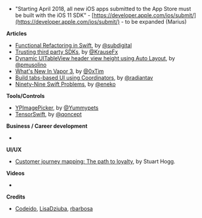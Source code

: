 * "Starting April 2018, all new iOS apps submitted to the App Store must be built with the iOS 11 SDK" - [https://developer.apple.com/ios/submit/](https://developer.apple.com/ios/submit/) - to be expanded (Marius)

**Articles**

* [Functional Refactoring in Swift](https://benscheirman.com/2018/02/functional-refactoring-in-swift/), by [@subdigital](https://twitter.com/subdigital)
* [Trusting third party SDKs](https://krausefx.com/blog/trusting-sdks), by [@KrauseFx](https://twitter.com/KrauseFx)
* [Dynamic UITableView header view height using Auto Layout](http://www.codeido.com/2018/02/dynamic-uitableview-header-view-height-using-auto-layout/), by [@pmusolino](https://twitter.com/pmusolino)
* [What's New In Vapor 3](https://geeks.brokenhands.io/blog/posts/whats-new-in-vapor-3), by [@0xTim](https://twitter.com/0xTim)
* [Build tabs-based UI using Coordinators](http://aplus.rs/2018/tabbarcontroller-using-coordinators/), by [@radiantav](https://twitter.com/radiantav)
* [Ninety-Nine Swift Problems](http://www.enekoalonso.com/projects/99-swift-problems/), by [@eneko](https://twitter.com/eneko)

**Tools/Controls**

* [YPImagePicker](https://github.com/Yummypets/YPImagePicker), by [@Yummypets](https://github.com/Yummypets)
* [TensorSwift](https://github.com/qoncept/TensorSwift), by [@qoncept](https://github.com/qoncept)

**Business / Career development**

* 

**UI/UX**

* [Customer journey mapping: The path to loyalty](https://www.thinkwithgoogle.com/marketing-resources/experience-design/customer-journey-mapping/), by Stuart Hogg.

**Videos**

* 

**Credits**

* [Codeido](https://github.com/Codeido), [LisaDziuba](https://github.com/lisadziuba), [rbarbosa](https://github.com/rbarbosa)
